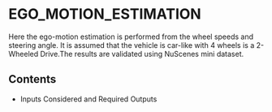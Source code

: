 # EGO_MOTION_ESTIMATION
Here the ego-motion estimation is performed from the wheel speeds and steering angle. It is assumed that the vehicle is car-like with 4 wheels is a 2-Wheeled Drive.The results are validated using NuScenes mini dataset.

## Contents

 - Inputs Considered and Required Outputs
